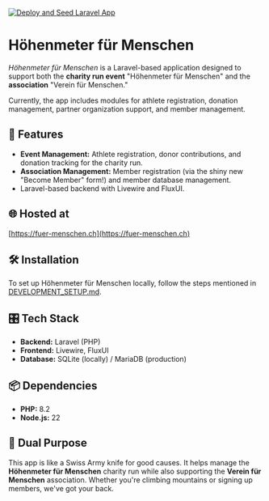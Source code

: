 [![Deploy and Seed Laravel App](https://github.com/fuermenschen/hfm/actions/workflows/deploy.yml/badge.svg)](https://github.com/fuermenschen/hfm/actions/workflows/deploy.yml)

# Höhenmeter für Menschen

_Höhenmeter für Menschen_ is a Laravel-based application designed to support both the **charity run event** "Höhenmeter für Menschen" and the **association** "Verein für Menschen."

Currently, the app includes modules for athlete registration, donation management, partner organization support, and member management.

## 🚀 Features

- **Event Management:** Athlete registration, donor contributions, and donation tracking for the charity run.
- **Association Management:** Member registration (via the shiny new "Become Member" form!) and member database management.
- Laravel-based backend with Livewire and FluxUI.

## 🌐 Hosted at

[https://fuer-menschen.ch](https://fuer-menschen.ch)

## 🛠 Installation

To set up Höhenmeter für Menschen locally, follow the steps mentioned in [DEVELOPMENT_SETUP.md](DEVELOPMENT_SETUP.md).

## 🎛 Tech Stack

- **Backend:** Laravel (PHP)
- **Frontend:** Livewire, FluxUI
- **Database:** SQLite (locally) / MariaDB (production)

## 📦 Dependencies

- **PHP:** 8.2
- **Node.js:** 22

## 🤝 Dual Purpose

This app is like a Swiss Army knife for good causes. It helps manage the **Höhenmeter für Menschen** charity run while also supporting the **Verein für Menschen** association. Whether you're climbing mountains or signing up members, we've got your back.


